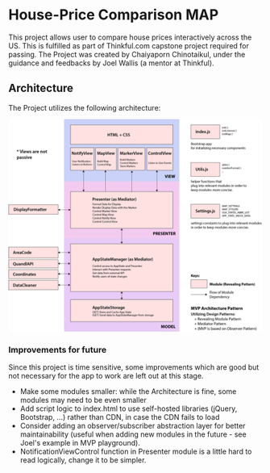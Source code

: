 # House-Price Comparison MAP

This project allows user to compare house prices interactively across the US.
This is fulfilled as part of Thinkful.com capstone project required for passing.
The Project was created by Chaiyaporn Chinotaikul, under the guidance
and feedbacks by Joel Wallis (a mentor at Thinkful).

## Architecture

The Project utilizes the following architecture:

<img src="architecture-drawing-mapProject.png"/>

### Improvements for future

Since this project is time sensitive, some improvements which are good but not necessary for the app to work are left out at this stage.

- Make some modules smaller: while the Architecture is fine, some modules may need to be even smaller
- Add script logic to index.html to use self-hosted libraries (jQuery, Bootstrap, ...) rather than CDN, in case the CDN fails to load
- Consider adding an observer/subscriber abstraction layer for better maintainability (useful when adding new modules in the future - see Joel's example in MVP playground).
- NotificationViewControl function in Presenter module is a little hard to read logically, change it to be simpler.